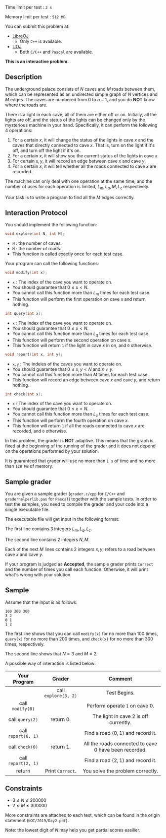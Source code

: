 Time limit per test : $\texttt{2 s}$

Memory limit per test : $\texttt{512 MB}$

You can submit this problem at:

+ [LibreOJ](https://loj.ac/problem/3161)
    + Only `C++` is available.
+ [UOJ](https://uoj.ac/problem/483)
    + Both `C/C++` and `Pascal` are available.

**This is an interactive problem.**

## Description

The underground palace consists of $N$ caves and $M$ roads between them, which can be represented as an undirected simple graph of $N$ vertices and $M$ edges. The caves are numbered from $0$ to $n - 1$, and you do **NOT** know where the roads are.

There is a light in each cave, all of them are either off or on. Initially, all the lights are off, and the status of the lights can be changed only by the mysterious machine in your hand. Specifically, it can perform the following $4$ operations:

1. For a certain $x$, it will change the status of the lights in cave $x$ and the caves that directly connected to cave $x$. That is, turn on the light if it's off, and turn off the light if it's on.
2. For a certain $x$, it will show you the current status of the lights in cave $x$.
3. For certain $x, y$, it will record an edge between cave $x$ and cave $y$.
4. For a certain $x$, it will tell whether all the roads connected to cave $x$ are recorded.

The machine can only deal with one operation at the same time, and the number of uses for each operation is limited, $L_m, L_q, M, L_c$ respectively.

Your task is to write a program to find all the $M$ edges correctly.

## Interaction Protocol

You should implement the following function:

```c++
void explore(int N, int M);
```

+ $\texttt{N}$ : the number of caves.
+ $\texttt{M}$ : the number of roads.
+ This function is called exactly once for each test case.

Your program can call the following functions:

```c++
void modify(int x);
```

+ $\texttt{x}$ : The index of the cave you want to operate on.
+ You should guarantee that $0 \leq x < N$.
+ You cannot call this function more than $L_m$ times for each test case.
+ This function will perform the first operation on cave $x$ and return nothing.

```c++
int query(int x);
```

+ $\texttt{x}$ : The index of the cave you want to operate on.
+ You should guarantee that $0 \leq x < N$.
+ You cannot call this function more than $L_q$ times for each test case.
+ This function will perform the second operation on cave $x$.
+ This function will return `1` if the light in cave $x$ in on, and `0` otherwise.

```c++
void report(int x, int y);
```

+ $\texttt{x}, \texttt{y}$ : The indeies of the caves you want to operate on.
+ You should guarantee that $0 \leq x, y < N$ and $x \neq y$.
+ You cannot call this function more than $M$ times for each test case.
+ This function will record an edge between cave $x$ and cave $y$, and return nothing.

```c++
int check(int x);
```

+ $\texttt{x}$ : The index of the cave you want to operate on.
+ You should guarantee that $0 \leq x < N$.
+ You cannot call this function more than $L_c$ times for each test case.
+ This function will perform the fourth operation on cave $x$.
+ This function will return `1` if all the roads connected to cave $x$ are recorded, and `0` otherwise.

In this problem, the grader is **NOT** adaptive. This means that the graph is fixed at the beginning of the running of the grader and it does not depend on the operations performed by your solution.

It is guaranteed that grader will use no more than $\texttt{1 s}$ of time and no more than $\texttt{128 MB}$ of memory.

## Sample grader

You are given a sample grader (`grader.c/cpp` for `C/C++` and `graderhelperlib.pas` for `Pascal`) together with the sample tests. In order to test the samples, you need to compile the grader and your code into a single executable file.

The executable file will get input in the following format:

The first line contains $3$ integers $L_m, L_q, L_c$.

The second line contains $2$ integers $N, M$.

Each of the next $M$ lines contains $2$ integers $x, y$, refers to a road between cave $x$ and cave $y$.

If your program is judged as **Accepted**, the sample grader prints `Correct` and the number of times you call each function. Otherwise, it will print what's wrong with your solution.

## Sample

Assume that the input is as follows:

```plain
100 200 300
3 2
0 1
1 2

```

The first line shows that you can call `modify(x)` for no more than $100$ times, `query(x)` for no more than $200$ times, and `check(x)` for no more than $300$ times, respectively.

The second line shows that $N = 3$ and $M = 2$.

A possible way of interaction is listed below:

|Your Program|Grader|Comment|
|:-:|:-:|:-:|
| | call `explore(3, 2)` | Test Begins. |
| call `modify(0)` |  | Perform operate `1` on cave $0$. |
| call `query(2)` | return $0$. | The light in cave $2$ is off currently. |
| call `report(0, 1)` |  | Find a road $(0, 1)$ and record it. |
| call `check(0)` | return $1$. | All the roads connected to cave $0$ have been recorded. |
| call `report(2, 1)` |  | Find a road $(2, 1)$ and record it. |
| return | Print `Correct`. | You solve the problem correctly. |


## Constraints

+ $3 \leq N \leq 200000$
+ $2 \leq M \leq 300000$

More constraints are attached to each test, which can be found in the origin statement (`NOI/2019/Day2.pdf`).

Note: the lowest digit of $N$ may help you get partial scores easilier.
